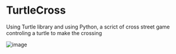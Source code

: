# TurtleCross

Using Turtle library and using Python, a scrict of cross street game controling a turtle to make the crossing

 ![image](https://github.com/ediliojr/TurtleCross/assets/84047076/7170ad83-ea9d-4cfd-a304-ecb11524a9c4)

